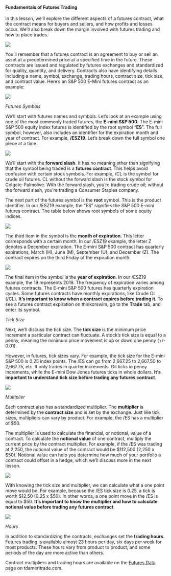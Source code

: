 #### Fundamentals of Futures Trading

In this lesson, we’ll explore the different aspects of a futures contract, what the contract means for buyers and sellers, and how profits and losses occur. We’ll also break down the margin involved with futures trading and how to place trades.

![](https://education.ameritrade.com/content/cms/images/FT_Lesson2_10.1%20.jpg)

You’ll remember that a futures contract is an agreement to buy or sell an asset at a predetermined price at a specified time in the future. These contracts are issued and regulated by futures exchanges and standardized for quality, quantity, and delivery. Contracts also have identifying details including a name, symbol, exchange, trading hours, contract size, tick size, and contract value. Here’s an S&P 500 E-Mini futures contract as an example:

![](https://education.ameritrade.com/content/cms/images/FT_Lesson2_10.2.jpg)

*Futures Symbols*

We’ll start with futures names and symbols. Let’s look at an example using one of the most commonly traded futures, the **E-mini S&P 500.** The E-mini S&P 500 equity index futures is identified by the root symbol “**ES**”. The full symbol, however, also includes an identifier for the expiration month and year of contract. For example, **/ESZ19**. Let’s break down the full symbol one piece at a time.

![](https://education.ameritrade.com/content/cms/images/FT_Lesson2_10.3.jpg)

We’ll start with the  **forward slash**. It has no meaning other than signifying that the symbol being traded is a **futures contract**. This helps avoid confusion with certain stock symbols. For example, /CL is the symbol for crude oil futures. CL without the forward slash is the stock symbol for Colgate-Palmolive. With the forward slash, you’re trading crude oil; without the forward slash, you’re trading a Consumer Staples company.

The next part of the futures symbol is the  **root** symbol. This is the product identifier. In our /ESZ19 example, the “ES” signifies the S&P 500 E-mini futures contract. The table below shows root symbols of some equity indices.

![](https://education.ameritrade.com/content/cms/images/FT_Lesson2_10.4.jpg)

The third item in the symbol is the  **month of expiration**. This letter corresponds with a certain month. In our /ESZ19 example, the letter Z denotes a December expiration. The E-mini S&P 500 contract has quarterly expirations, March (H), June (M), September (U), and December (Z). The contract expires on the third Friday of the expiration month.

![](https://education.ameritrade.com/content/cms/images/FT_Lesson2_10.5.jpg)

The final item in the symbol is the  **year of expiration**. In our /ESZ19 example, the 19 represents 2019. The frequency of expiration varies among futures contracts. The E-mini S&P 500 futures has quarterly expiration cycles. Some futures contracts have monthly expirations, like Crude Oil (/CL).  **It’s important to know when a contract expires before trading it**. To see a futures contract expiration on thinkorswim, go to the  **Trade** tab, and enter its symbol.

*Tick Size*

Next, we’ll discuss the tick size. The  **tick size**  is the minimum price increment a particular contract can fluctuate. A stock’s tick size is equal to a penny, meaning the minimum price movement is up or down one penny (+/- 0.01).

However, in futures, tick sizes vary. For example, the tick size for the E-mini S&P 500 is 0.25 index points. The /ES can go from 2,667.25 to 2,667.50 to 2,667.75, etc. It only trades in quarter increments. Oil ticks in penny increments, while the E-mini Dow Jones futures ticks in whole dollars.  **It’s important to understand tick size before trading any futures contract**.

![](https://education.ameritrade.com/content/cms/images/FT_Lesson2_10.7.jpg)

*Multiplier*

Each contract also has a standardized multiplier. The  **multiplier**  is determined by the  **contract size**  and is set by the exchange. Just like tick sizes, multipliers can vary by product. For example, the /ES has a multiplier of $50.

The multiplier is used to calculate the financial, or notional, value of a contract. To calculate the  **notional value**  of one contract, multiply the current price by the contract multiplier. For example, if the /ES was trading at 2,250, the notional value of the contract would be $112,500 (2,250 x $50). Notional value can help you determine how much of your portfolio a contract could offset in a hedge, which we’ll discuss more in the next lesson.

![](https://education.ameritrade.com/content/cms/images/FT_Lesson2_10.8.jpg)

With knowing the tick size and multiplier, we can calculate what a one point move would be. For example, because the /ES tick size is 0.25, a tick is worth $12.50 (0.25 x $50). In other words, a one point move in the /ES is equal to $50.  **It’s important to know the multiplier and how to calculate notional value before trading any futures contract**.

![](https://education.ameritrade.com/content/cms/images/FT_Lesson2_10.9.jpg)

*Hours*

In addition to standardizing the contracts, exchanges set the  **trading hours**. Futures trading is available almost 23 hours per day, six days per week for most products. These hours vary from product to product, and some periods of the day are more active than others.

Contract multipliers and trading hours are available on the [Futures Data](https://www.tdameritrade.com/client/futures/futures_data.html) page on tdameritrade.com.


<!--stackedit_data:
eyJoaXN0b3J5IjpbMTAzMDc5NDgxNSw5NjA0NzY0NjZdfQ==
-->